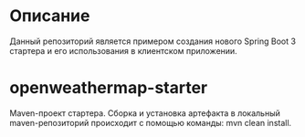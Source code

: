 # Описание

Данный репозиторий является примером создания нового Spring Boot 3 стартера и его использования в клиентском приложении. 

# openweathermap-starter

Maven-проект стартера. Сборка и установка артефакта в локальный maven-репозиторий происходит с помощью команды: mvn clean install.
